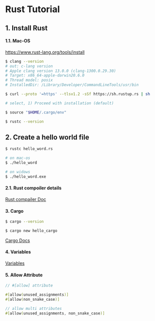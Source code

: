 # Rust Tutorial

## 1. Install Rust
#### 1.1. Mac-OS
https://www.rust-lang.org/tools/install

```bash
$ clang --version
# out: c-lang version
# Apple clang version 13.0.0 (clang-1300.0.29.30)
# Target: x86_64-apple-darwin20.6.0
# Thread model: posix
# InstalledDir: /Library/Developer/CommandLineTools/usr/bin
```
```bash
$ curl --proto '=https' --tlsv1.2 -sSf https://sh.rustup.rs | sh

# select, 1) Proceed with installation (default)

$ source "$HOME/.cargo/env"

$ rustc --version
```

## 2. Create a hello world file
```bash
$ rustc hello_word.rs

# on mac-os
$ ./hello_word 

# on widows
$ ./hello_word.exe
```

#### 2.1. Rust compoiler details

[Rust compailer Doc](rust-compailer.md)


#### 3. Cargo

```bash
$ cargo --version

$ cargo new hello_cargo
```
[Cargo Docs](hello_cargo/README.md)

#### 4. Variables

[Variables](variables.md)

#### 5. Allow Attribute

```rust
// #[allow] attribute

#[allow(unused_assignments)]
#[allow(non_snake_case)]

// allow multi attributes
#[allow(unused_assignments, non_snake_case)]
```
